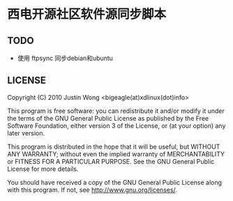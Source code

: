 西电开源社区软件源同步脚本
===

TODO
---
* 使用 ftpsync 同步debian和ubuntu


LICENSE
---
Copyright (C) 2010 Justin Wong <bigeagle(at)xdlinux(dot)info>

This program is free software: you can redistribute it and/or modify
it under the terms of the GNU General Public License as published by
the Free Software Foundation, either version 3 of the License, or
(at your option) any later version.

This program is distributed in the hope that it will be useful,
but WITHOUT ANY WARRANTY; without even the implied warranty of
MERCHANTABILITY or FITNESS FOR A PARTICULAR PURPOSE.  See the
GNU General Public License for more details.

You should have received a copy of the GNU General Public License
along with this program.  If not, see <http://www.gnu.org/licenses/>.


